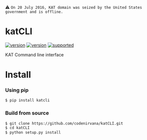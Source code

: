 :warning:  `On 20 July 2016, KAT domain was seized by the United States government and is offline.`

katCLI
=====
[![version](https://img.shields.io/pypi/status/katcli.svg)](https://pypi.python.org/pypi/katcli/)
[![version](https://img.shields.io/pypi/v/katcli.svg)](https://pypi.python.org/pypi/katcli/)
[![supported](https://img.shields.io/pypi/pyversions/katcli.svg)](https://pypi.python.org/pypi/katcli/)

KAT Command line interface

Install
=====

### Using pip

```bash
$ pip install katcli
````

### Build from source

```bash
$ git clone https://github.com/codenirvana/katCLI.git
$ cd katCLI
$ python setup.py install
```
